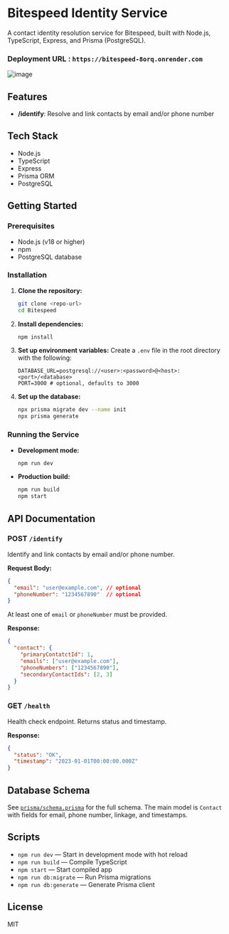  # Bitespeed Identity Service

A contact identity resolution service for Bitespeed, built with Node.js, TypeScript, Express, and Prisma (PostgreSQL).

### Deployment URL : `https://bitespeed-8orq.onrender.com`
![image](https://github.com/user-attachments/assets/b2f02598-b70e-46cb-8f4c-381751e51098)

## Features
- **/identify**: Resolve and link contacts by email and/or phone number

## Tech Stack
- Node.js
- TypeScript
- Express
- Prisma ORM
- PostgreSQL

## Getting Started

### Prerequisites
- Node.js (v18 or higher)
- npm
- PostgreSQL database

### Installation
1. **Clone the repository:**
   ```sh
   git clone <repo-url>
   cd Bitespeed
   ```
2. **Install dependencies:**
   ```sh
   npm install
   ```
3. **Set up environment variables:**
   Create a `.env` file in the root directory with the following:
   ```env
   DATABASE_URL=postgresql://<user>:<password>@<host>:<port>/<database>
   PORT=3000 # optional, defaults to 3000
   ```
4. **Set up the database:**
   ```sh
   npx prisma migrate dev --name init
   npx prisma generate
   ```

### Running the Service
- **Development mode:**
  ```sh
  npm run dev
  ```
- **Production build:**
  ```sh
  npm run build
  npm start
  ```

## API Documentation

### POST `/identify`
Identify and link contacts by email and/or phone number.

**Request Body:**
```json
{
  "email": "user@example.com", // optional
  "phoneNumber": "1234567890"  // optional
}
```
At least one of `email` or `phoneNumber` must be provided.

**Response:**
```json
{
  "contact": {
    "primaryContatctId": 1,
    "emails": ["user@example.com"],
    "phoneNumbers": ["1234567890"],
    "secondaryContactIds": [2, 3]
  }
}
```

### GET `/health`
Health check endpoint. Returns status and timestamp.

**Response:**
```json
{
  "status": "OK",
  "timestamp": "2023-01-01T00:00:00.000Z"
}
```

## Database Schema
See [`prisma/schema.prisma`](prisma/schema.prisma) for the full schema. The main model is `Contact` with fields for email, phone number, linkage, and timestamps.

## Scripts
- `npm run dev` — Start in development mode with hot reload
- `npm run build` — Compile TypeScript
- `npm start` — Start compiled app
- `npm run db:migrate` — Run Prisma migrations
- `npm run db:generate` — Generate Prisma client

## License
MIT
